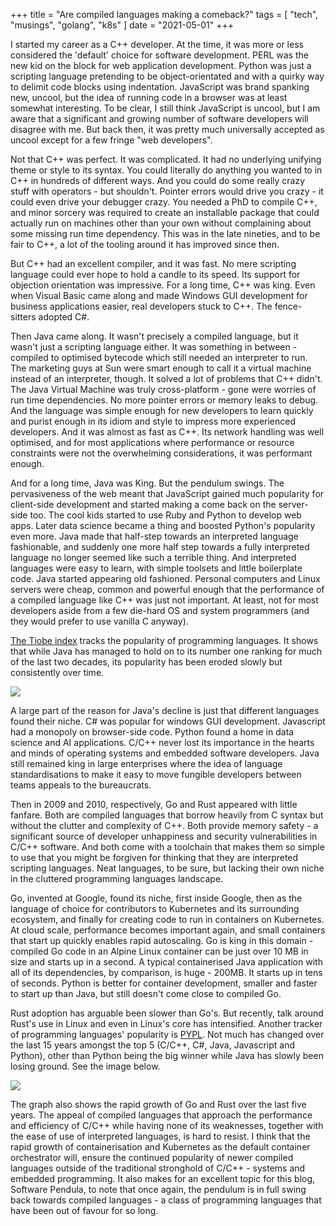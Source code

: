 +++
title = "Are compiled languages making a comeback?"
tags = [
    "tech",
    "musings",
    "golang",
    "k8s"
]
date = "2021-05-01"
+++

I started my career as a C++ developer. At the time, it was more or less considered the 'default' choice for software development. PERL was the new kid on the block for web application development. Python was just a scripting language pretending to be object-orientated and with a quirky way to delimit code blocks using indentation. JavaScript was brand spanking new, uncool, but the idea of running code in a browser was at least somewhat interesting. To be clear, I still think JavaScript is uncool, but I am aware that a significant and growing number of software developers will disagree with me. But back then, it was pretty much universally accepted as uncool except for a few fringe "web developers".

Not that C++ was perfect. It was complicated. It had no underlying unifying theme or style to its syntax. You could literally do anything you wanted to in C++ in hundreds of different ways. And you could do some really crazy stuff with operators - but shouldn't. Pointer errors would drive you crazy - it could even drive your debugger crazy. You needed a PhD to compile C++, and minor sorcery was required to create an installable package that could actually run on machines other than your own without complaining about some missing run time dependency. This was in the late nineties, and to be fair to C++, a lot of the tooling around it has improved since then.

But C++ had an excellent compiler, and it was fast. No mere scripting language could ever hope to hold a candle to its speed. Its support for objection orientation was impressive. For a long time, C++ was king. Even when Visual Basic came along and made Windows GUI development for business applications easier, real developers stuck to C++. The fence-sitters adopted C#.

Then Java came along. It wasn't precisely a compiled language, but it wasn't just a scripting language either. It was something in between - compiled to optimised bytecode which still needed an interpreter to run. The marketing guys at Sun were smart enough to call it a virtual machine instead of an interpreter, though. It solved a lot of problems that C++ didn't. The Java Virtual Machine was truly cross-platform - gone were worries of run time dependencies. No more pointer errors or memory leaks to debug. And the language was simple enough for new developers to learn quickly and purist enough in its idiom and style to impress more experienced developers. And it was almost as fast as C++. Its network handling was well optimised, and for most applications where performance or resource constraints were not the overwhelming considerations, it was performant enough.  

And for a long time, Java was King. But the pendulum swings. The pervasiveness of the web meant that JavaScript gained much popularity for client-side development and started making a come back on the server-side too. The cool kids started to use Ruby and Python to develop web apps. Later data science became a thing and boosted Python's popularity even more. Java made that half-step towards an interpreted language fashionable, and suddenly one more half step towards a fully interpreted language no longer seemed like such a terrible thing. And interpreted languages were easy to learn, with simple toolsets and little boilerplate code. Java started appearing old fashioned. Personal computers and Linux servers were cheap, common and powerful enough that the performance of a compiled language like C++ was just not important. At least, not for most developers aside from a few die-hard OS and system programmers (and they would prefer to use vanilla C anyway). 

[The Tiobe index](https://www.tiobe.com/tiobe-index/) tracks the popularity of programming languages. It shows that while Java has managed to hold on to its number one ranking for much of the last two decades, its popularity has been eroded slowly but consistently over time.

![](/images/compiled-languages/Java.png)

A large part of the reason for Java's decline is just that different languages found their niche. C# was popular for windows GUI development. Javascript had a monopoly on browser-side code. Python found a home in data science and AI applications. C/C++ never lost its importance in the hearts and minds of operating systems and embedded software developers. Java still remained king in large enterprises where the idea of language standardisations to make it easy to move fungible developers between teams appeals to the bureaucrats. 

Then in 2009 and 2010, respectively, Go and Rust appeared with little fanfare. Both are compiled languages that borrow heavily from C syntax but without the clutter and complexity of C++. Both provide memory safety - a significant source of developer unhappiness and security vulnerabilities in C/C++ software. And both come with a toolchain that makes them so simple to use that you might be forgiven for thinking that they are interpreted scripting languages. Neat languages, to be sure, but lacking their own niche in the cluttered programming languages landscape.


Go, invented at Google, found its niche, first inside Google, then as the language of choice for contributors to Kubernetes and its surrounding ecosystem, and finally for creating code to run in containers on Kubernetes. At cloud scale, performance becomes important again, and small containers that start up quickly enables rapid autoscaling. Go is king in this domain - compiled Go code in an Alpine Linux container can be just over 10 MB in size and starts up in a second.   A typical containerised Java application with all of its dependencies, by comparison, is huge - 200MB. It starts up in tens of seconds. Python is better for container development, smaller and faster to start up than Java, but still doesn't come close to compiled Go. 

Rust adoption has arguable been slower than Go's. But recently, talk around Rust's use in Linux and even in Linux's core has intensified. Another tracker of programming languages' popularity is [PYPL](https://pypl.github.io/PYPL.html). Not much has changed over the last 15 years amongst the top 5 (C/C++, C#, Java, Javascript and Python), other than Python being the big winner while Java has slowly been losing ground. See the image below.  

![](/images/compiled-languages/PYPL.png)

The graph also shows the rapid growth of Go and Rust over the last five years. The appeal of compiled languages that approach the performance and efficiency of C/C++ while having none of its weaknesses, together with the ease of use of interpreted languages, is hard to resist. I think that the rapid growth of containerisation and Kubernetes as the default container orchestrator will, ensure the continued popularity of newer compiled languages outside of the traditional stronghold of C/C++ - systems and embedded programming. It also makes for an excellent topic for this blog, Software Pendula, to note that once again, the pendulum is in full swing back towards compiled languages - a class of programming languages that have been out of favour for so long.